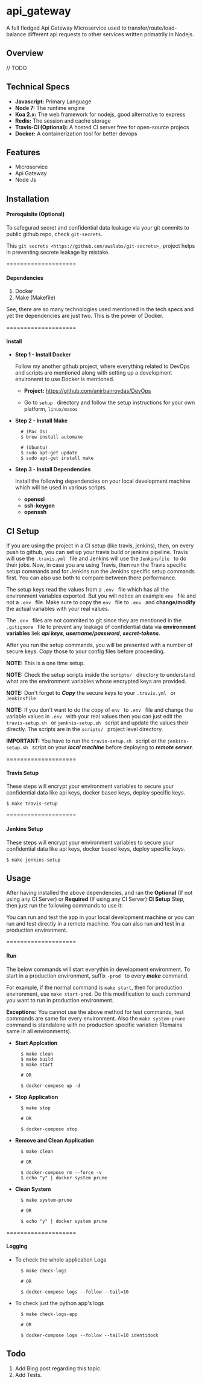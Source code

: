 # api_gateway

A full fledged Api Gateway Microservice used to transfer/route/load-balance different api requests to other services written primatrily in  Nodejs.


## Overview

// TODO



## Technical Specs

- **Javascript:** Primary Language
- **Node 7:** The runtime engine
- **Koa 2.x:** The web framework for nodejs, good alternative to express
- **Redis:** The session and cache storage
- **Travis-CI (Optional):** A hosted CI server free for open-source projecs 
- **Docker:** A containerization tool for better devops


## Features

- Microservice
- Api Gateway
- Node Js




## Installation

#### Prerequisite (Optional)

To safegurad secret and confidential data leakage via your git commits to public github repo, check `git-secrets`.

This `git secrets <https://github.com/awslabs/git-secrets>`_ project helps in preventing secrete leakage by mistake.

====================
#### Dependencies

1. Docker
2. Make (Makefile)

See, there are so many technologies used mentioned in the tech specs and yet the dependencies are just two. This is the power of Docker. 

====================
#### Install


* **Step 1 - Install Docker**

  Follow my another github project, where everything related to DevOps and scripts are mentioned along with setting up a development environemt to use Docker is mentioned.

    * **Project:** https://github.com/anirbanroydas/DevOps

    * Go to  ` setup  ` directory and follow the setup instructions for your own platform,  ` linux/macos `

* **Step 2 - Install Make**
        
        # (Mac Os)
        $ brew install automake

        # (Ubuntu)
        $ sudo apt-get update
        $ sudo apt-get install make

* **Step 3 - Install Dependencies**
  
  Install the following dependencies on your local development machine which will be used in various scripts.

  - **openssl**
  - **ssh-keygen**
  - **openssh**
  


## CI Setup


If you are using the project in a CI setup (like travis, jenkins), then, on every push to github, you can set up your travis build or jenkins pipeline. Travis will use the  ` .travis.yml  ` file and Jenkins will use the  ` Jenkinsfile  ` to do their jobs. Now, in case you are using Travis, then run the Travis specific setup commands and for Jenkins run the Jenkins specific setup commands first. You can also use both to compare between there performance.

The setup keys read the values from a  ` .env  ` file which has all the environment variables exported. But you will notice an example  ` env  ` file and not a  ` .env  ` file. Make sure to copy the  ` env  ` file to  ` .env  ` and **change/modify** the actual variables with your real values.

The  ` .env  ` files are not commited to git since they are mentioned in the  ` .gitignore  ` file to prevent any leakage of confidential data via **environment variables** liek ***api keys***, ***username/password***, ***secret-tokens***.

After you run the setup commands, you will be presented with a number of secure keys. Copy those to your config files before proceeding.

**NOTE:** This is a one time setup.

**NOTE:** Check the setup scripts inside the  ` scripts/  ` directory to understand what are the environment variables whose encrypted keys are provided.

**NOTE:** Don't forget to ***Copy*** the secure keys to your  ` .travis.yml  ` or  ` Jenkinsfile `

**NOTE:** If you don't want to do the copy of  ` env  ` to  ` .env  ` file and change the variable values in  ` .env  ` with your real values then you can just edit the  ` travis-setup.sh  ` or  ` jenknis-setup.sh  ` script and update the values their directly. The scripts are in the  ` scripts/  ` project level directory.


**IMPORTANT:** You have to run the  ` travis-setup.sh  ` script or the  ` jenkins-setup.sh  ` script on your ***local machine*** before deploying to ***remote server***.

==================== 

#### Travis Setup


These steps will encrypt your environment variables to secure your confidential data like api keys, docker based keys, deploy specific keys.

    $ make travis-setup


==================== 
#### Jenkins Setup

These steps will encrypt your environment variables to secure your confidential data like api keys, docker based keys, deploy specific keys.

    $ make jenkins-setup




## Usage

After having installed the above dependencies, and ran the **Optional** (If not using any CI Server) or **Required** (If using any CI Server) **CI Setup** Step, then just run the following commands to use it:


You can run and test the app in your local development machine or you can run and test directly in a remote machine. You can also run and test in a production environment. 


==================== 
#### Run

The below commands will start everythin in development environment. To start in a production environment, suffix  ` -prod  ` to every ***make*** command.

For example, if the normal command is  ` make start `, then for production environment, use  ` make start-prod `. Do this modification to each command you want to run in production environment. 

**Exceptions:** You cannot use the above method for test commands, test commands are same for every environment. Also the   ` make system-prune  ` command is standalone with no production specific variation (Remains same in all environments).

* **Start Applcation**

        $ make clean
        $ make build
        $ make start

        # OR

        $ docker-compose up -d


    
  
* **Stop Application**

        $ make stop

        # OR

        $ docker-compose stop


* **Remove and Clean Application**

        $ make clean

        # OR

        $ docker-compose rm --force -v
        $ echo "y" | docker system prune


* **Clean System**

        $ make system-prune

        # OR

        $ echo "y" | docker system prune



====================
#### Logging


* To check the whole application Logs

        $ make check-logs

        # OR

        $ docker-compose logs --follow --tail=10



* To check just the python app\'s logs

        $ make check-logs-app

        # OR

        $ docker-compose logs --follow --tail=10 identidock






Todo
-----

1. Add Blog post regarding this topic.
2. Add Tests.
